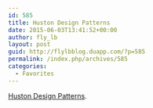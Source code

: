 ```yaml
---
id: 585
title: Huston Design Patterns
date: 2015-06-03T13:41:52+00:00
author: fly_lb
layout: post
guid: http://flylbblog.duapp.com/?p=585
permalink: /index.php/archives/585
categories:
  - Favorites
---
```

[Huston Design Patterns](http://www.vincehuston.org/dp/).